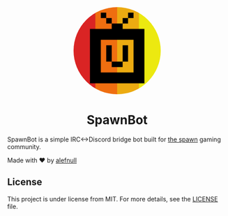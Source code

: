 <div align="center" id="top"> 
  <img src="./assets/spawnbot.png" width="200" alt="Spawnbot" style="border-radius: 50%;" />
</div>

<h1 align="center">SpawnBot</h1>

<p align="center">


SpawnBot is a simple IRC<->Discord bridge bot built for [the spawn](https://thespawn.net) gaming community.

Made with :heart: by <a href="https://github.com/alefnull" target="_blank">alefnull</a>

## License ##

This project is under license from MIT. For more details, see the [LICENSE](LICENSE) file.

